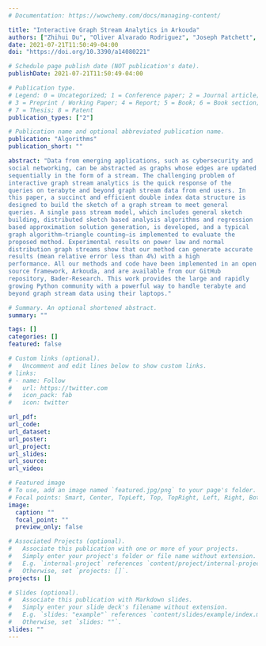 ```yaml
---
# Documentation: https://wowchemy.com/docs/managing-content/

title: "Interactive Graph Stream Analytics in Arkouda"
authors: ["Zhihui Du", "Oliver Alvarado Rodriguez", "Joseph Patchett", "David Bader"]
date: 2021-07-21T11:50:49-04:00
doi: "https://doi.org/10.3390/a14080221"

# Schedule page publish date (NOT publication's date).
publishDate: 2021-07-21T11:50:49-04:00

# Publication type.
# Legend: 0 = Uncategorized; 1 = Conference paper; 2 = Journal article;
# 3 = Preprint / Working Paper; 4 = Report; 5 = Book; 6 = Book section;
# 7 = Thesis; 8 = Patent
publication_types: ["2"]

# Publication name and optional abbreviated publication name.
publication: "Algorithms"
publication_short: ""

abstract: "Data from emerging applications, such as cybersecurity and
social networking, can be abstracted as graphs whose edges are updated
sequentially in the form of a stream. The challenging problem of
interactive graph stream analytics is the quick response of the
queries on terabyte and beyond graph stream data from end users. In
this paper, a succinct and efficient double index data structure is
designed to build the sketch of a graph stream to meet general
queries. A single pass stream model, which includes general sketch
building, distributed sketch based analysis algorithms and regression
based approximation solution generation, is developed, and a typical
graph algorithm—triangle counting—is implemented to evaluate the
proposed method. Experimental results on power law and normal
distribution graph streams show that our method can generate accurate
results (mean relative error less than 4%) with a high
performance. All our methods and code have been implemented in an open
source framework, Arkouda, and are available from our GitHub
repository, Bader-Research. This work provides the large and rapidly
growing Python community with a powerful way to handle terabyte and
beyond graph stream data using their laptops."

# Summary. An optional shortened abstract.
summary: ""

tags: []
categories: []
featured: false

# Custom links (optional).
#   Uncomment and edit lines below to show custom links.
# links:
# - name: Follow
#   url: https://twitter.com
#   icon_pack: fab
#   icon: twitter

url_pdf:
url_code:
url_dataset:
url_poster:
url_project:
url_slides:
url_source:
url_video:

# Featured image
# To use, add an image named `featured.jpg/png` to your page's folder. 
# Focal points: Smart, Center, TopLeft, Top, TopRight, Left, Right, BottomLeft, Bottom, BottomRight.
image:
  caption: ""
  focal_point: ""
  preview_only: false

# Associated Projects (optional).
#   Associate this publication with one or more of your projects.
#   Simply enter your project's folder or file name without extension.
#   E.g. `internal-project` references `content/project/internal-project/index.md`.
#   Otherwise, set `projects: []`.
projects: []

# Slides (optional).
#   Associate this publication with Markdown slides.
#   Simply enter your slide deck's filename without extension.
#   E.g. `slides: "example"` references `content/slides/example/index.md`.
#   Otherwise, set `slides: ""`.
slides: ""
---
```

